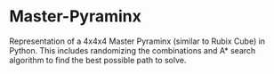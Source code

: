 # Master-Pyraminx
 Representation of a 4x4x4 Master Pyraminx (similar to Rubix Cube) in Python. This includes randomizing the combinations and A* search algorithm to find the best possible path to solve.
